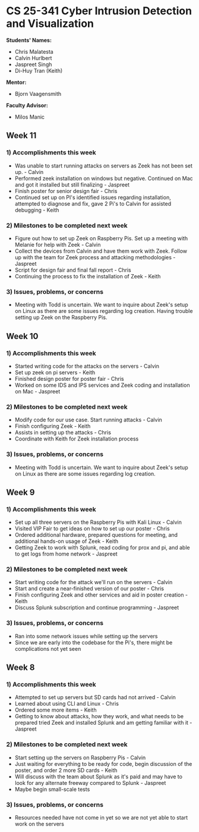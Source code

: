 # CS 25-341 Cyber Intrusion Detection and Visualization

**Students' Names:**
* Chris Malatesta  
* Calvin Hurlbert  
* Jaspreet Singh  
* Di-Huy Tran (Keith)

**Mentor:**
* Bjorn Vaagensmith

**Faculty Advisor:**
* Milos Manic

## Week 11

### 1) Accomplishments this week
* Was unable to start running attacks on servers as Zeek has not been set up. - Calvin
* Performed zeek installation on windows but negative. Continued on Mac and got it installed but still finalizing - Jaspreet
* Finish poster for senior design fair - Chris
* Continued set up on PI's identified issues regarding installation, attempted to diagnose and fix, gave 2 Pi's to Calvin for assisted debugging - Keith

### 2) Milestones to be completed next week
* Figure out how to set up Zeek on Raspberry Pis. Set up a meeting with Melanie for help with Zeek - Calvin
* Collect the devices from Calvin and have them work with Zeek. Follow up with the team for Zeek process and attacking methodologies - Jaspreet
* Script for design fair and final fall report - Chris
* Continuing the process to fix the installation of Zeek - Keith

### 3) Issues, problems, or concerns
* Meeting with Todd is uncertain. We want to inquire about Zeek's setup on Linux as there are some issues regarding log creation. Having trouble setting up Zeek on the Raspberry Pis.

## Week 10

### 1) Accomplishments this week
* Started writing code for the attacks on the servers - Calvin
* Set up zeek on pi servers - Keith
* Finished design poster for poster fair - Chris
* Worked on some IDS and IPS services and Zeek coding and installation on Mac - Jaspreet

### 2) Milestones to be completed next week
* Modify code for our use case. Start running attacks - Calvin
* Finish configuring Zeek - Keith
* Assists in setting up the attacks - Chris
* Coordinate with Keith for Zeek installation process

### 3) Issues, problems, or concerns
* Meeting with Todd is uncertain. We want to inquire about Zeek's setup on Linux as there are some issues regarding log creation.

## Week 9

### 1) Accomplishments this week
* Set up all three servers on the Raspberry Pis with Kali Linux - Calvin
* Visited VIP Fair to get ideas on how to set up our poster - Chris
* Ordered additional hardware, prepared questions for meeting, and additional hands-on usage of Zeek - Keith
* Getting Zeek to work with Splunk, read coding for prox and pi, and able to get logs from home network - Jaspreet

### 2) Milestones to be completed next week
* Start writing code for the attack we'll run on the servers - Calvin
* Start and create a near-finished version of our poster - Chris
* Finish configuring Zeek and other services and aid in poster creation - Keith
* Discuss Splunk subscription and continue programming - Jaspreet

### 3) Issues, problems, or concerns
* Ran into some network issues while setting up the servers
* Since we are early into the codebase for the Pi's, there might be complications not yet seen

## Week 8

### 1) Accomplishments this week
* Attempted to set up servers but SD cards had not arrived - Calvin
* Learned about using CLI and Linux - Chris
* Ordered some more items - Keith
* Getting to know about attacks, how they work, and what needs to be prepared tried Zeek and installed Splunk and am getting familiar with it - Jaspreet

### 2) Milestones to be completed next week
* Start setting up the servers on Raspberry Pis - Calvin
* Just waiting for everything to be ready for code, begin discussion of the poster, and order 2 more SD cards - Keith
* Will discuss with the team about Splunk as it's paid and may have to look for any alternate freeway compared to Splunk - Jaspreet
* Maybe begin small-scale tests

### 3) Issues, problems, or concerns
* Resources needed have not come in yet so we are not yet able to start work on the servers
